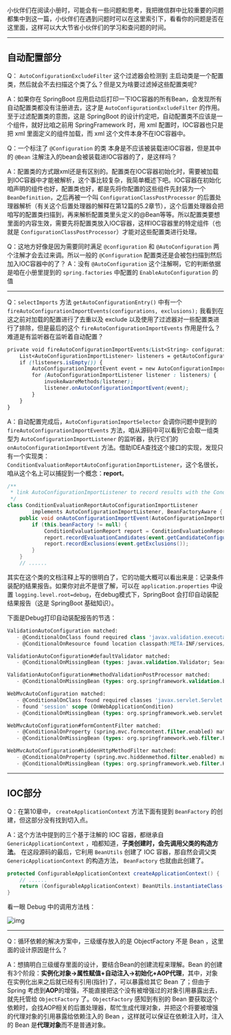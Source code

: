 小伙伴们在阅读小册时，可能会有一些问题和思考，我把微信群中比较重要的问题都集中到这一篇，小伙伴们在遇到问题时可以在这里索引下，看看你的问题是否在这里面，这样可以大大节省小伙伴们的学习和查问题的时间。

------

## 自动配置部分

Q： `AutoConfigurationExcludeFilter` 这个过滤器会检测到 主启动类是一个配置类，然后就会不去扫描这个类了么？但是又为啥要过滤掉这些配置类呢?

A：如果你在 SpringBoot 应用启动后打印一下IOC容器的所有Bean，会发现所有自动配置类都没有注册进去，这才是 `AutoConfigurationExcludeFilter` 的作用。至于过滤配置类的意图，这是 SpringBoot 的设计约定吧，自动配置类不应该是一个组件，就好比咱之前用 SpringFramework 时，用 xml 配置时，IOC容器也只是把 xml 里面定义的组件加载，而 xml 这个文件本身不在IOC容器中。

Q：一个标注了 `@Configuration` 的类 本身是不应该被装载进IOC容器，但是其中的 `@Bean` 注解注入的bean会被装载进IOC容器的了，是这样吗？

A：配置类的方式跟xml还是有区别的。配置类在IOC容器初始化时，需要被加载到IOC容器中才能被解析，这个事比较复杂，我简单概述下吧。IOC容器在初始化咱声明的组件也好，配置类也好，都是先将你配置的这些组件先封装为一个 `BeanDefinition`，之后再被一个叫 `ConfigurationClassPostProcessor` 的后置处理器解析（有关这个后置处理器的解释在第12篇的5.2章节），这个后置处理器会把咱写的配置类扫描到，再来解析配置类里头定义的@Bean等等。所以配置类要想里面的内容生效，需要先将配置类放入IOC容器，这样IOC容器里的特定组件（也就是 `ConfigurationClassPostProcessor`）才能对这些配置类进行处理。

Q：这地方好像是因为需要同时满足 `@configuration` 和 `@AutoConfiguration` 两个注解才会去过来调。所以一般的 `@Configuration` 配置类还是会被包扫描到然后加入IOC容器中的了？ A：没有 `@AutoConfiguration` 这个注解啊，它的判断依据是咱在小册里提到的 `spring.factories` 中配置的 `EnableAutoConfiguration` 的值

------

Q：`selectImports` 方法 `getAutoConfigurationEntry()` 中有一个 `fireAutoConfigurationImportEvents(configurations, exclusions);` 我看到在这之前对加载的配置进行了去重以及 exclude 以及使用了过滤器对一些配置类进行了排除，但是最后的这个 `fireAutoConfigurationImportEvents` 作用是什么？难道是有监听器在监听着自动配置？

```scss
private void fireAutoConfigurationImportEvents(List<String> configurations, Set<String> exclusions) {
    List<AutoConfigurationImportListener> listeners = getAutoConfigurationImportListeners();
    if (!listeners.isEmpty()) {
        AutoConfigurationImportEvent event = new AutoConfigurationImportEvent(this, configurations, exclusions);
        for (AutoConfigurationImportListener listener : listeners) {
            invokeAwareMethods(listener);
            listener.onAutoConfigurationImportEvent(event);
        }
    }
}
```

A：自动配置完成后，`AutoConfigurationImportSelector` 会调你问题中提到的 `fireAutoConfigurationImportEvents` 方法，咱从源码中可以看到它会取一组类型为 `AutoConfigurationImportListener` 的监听器，执行它们的 `onAutoConfigurationImportEvent` 方法。借助IDEA查找这个接口的实现，发现只有一个实现类： `ConditionEvaluationReportAutoConfigurationImportListener`，这个名很长，咱从这个名上可以捕捉到一个概念：**report**。

```csharp
/**
 * link AutoConfigurationImportListener to record results with the ConditionEvaluationReport.
 */
class ConditionEvaluationReportAutoConfigurationImportListener
		implements AutoConfigurationImportListener, BeanFactoryAware {
	public void onAutoConfigurationImportEvent(AutoConfigurationImportEvent event) {
		if (this.beanFactory != null) {
			ConditionEvaluationReport report = ConditionEvaluationReport.get(this.beanFactory);
			report.recordEvaluationCandidates(event.getCandidateConfigurations());
			report.recordExclusions(event.getExclusions());
		}
	}
    // ......
```

其实在这个类的文档注释上写的很明白了，它的功能大概可以看出来是：记录条件装配的结果报告。如果你对此不是很了解，可以在 `application.properties` 中设置 `logging.level.root=debug`，在debug模式下，SpringBoot 会打印自动装配结果报告（这是 SpringBoot 基础知识）。

下面是Debug打印自动装配报告的节选：

```sql
ValidationAutoConfiguration matched:
   - @ConditionalOnClass found required class 'javax.validation.executable.ExecutableValidator' (OnClassCondition)
   - @ConditionalOnResource found location classpath:META-INF/services/javax.validation.spi.ValidationProvider (OnResourceCondition)

ValidationAutoConfiguration#defaultValidator matched:
   - @ConditionalOnMissingBean (types: javax.validation.Validator; SearchStrategy: all) did not find any beans (OnBeanCondition)

ValidationAutoConfiguration#methodValidationPostProcessor matched:
   - @ConditionalOnMissingBean (types: org.springframework.validation.beanvalidation.MethodValidationPostProcessor; SearchStrategy: all) did not find any beans (OnBeanCondition)

WebMvcAutoConfiguration matched:
   - @ConditionalOnClass found required classes 'javax.servlet.Servlet', 'org.springframework.web.servlet.DispatcherServlet', 'org.springframework.web.servlet.config.annotation.WebMvcConfigurer' (OnClassCondition)
   - found 'session' scope (OnWebApplicationCondition)
   - @ConditionalOnMissingBean (types: org.springframework.web.servlet.config.annotation.WebMvcConfigurationSupport; SearchStrategy: all) did not find any beans (OnBeanCondition)

WebMvcAutoConfiguration#formContentFilter matched:
   - @ConditionalOnProperty (spring.mvc.formcontent.filter.enabled) matched (OnPropertyCondition)
   - @ConditionalOnMissingBean (types: org.springframework.web.filter.FormContentFilter; SearchStrategy: all) did not find any beans (OnBeanCondition)

WebMvcAutoConfiguration#hiddenHttpMethodFilter matched:
   - @ConditionalOnProperty (spring.mvc.hiddenmethod.filter.enabled) matched (OnPropertyCondition)
   - @ConditionalOnMissingBean (types: org.springframework.web.filter.HiddenHttpMethodFilter; SearchStrategy: all) did not find any beans (OnBeanCondition)
```

------

## IOC部分

Q：在第10章中， `createApplicationContext` 方法下面有提到 `BeanFactory` 的创建，但这部分没有找到切入点。

A：这个方法中提到的三个基于注解的 IOC 容器，都继承自 `GenericApplicationContext` ，咱都知道，**子类创建时，会先调用父类的构造方法**。 在这段源码的最后，它利用 `BeanUtils` 创建了 IOC 容器，那自然会调父类 `GenericApplicationContext` 的构造方法， `BeanFactory` 也就由此创建了。

```csharp
protected ConfigurableApplicationContext createApplicationContext() {
    // ......
    return (ConfigurableApplicationContext) BeanUtils.instantiateClass(contextClass);
}
```

看一眼 Debug 中的调用方法栈：



![img](https://typora-imagehost-1308499275.cos.ap-shanghai.myqcloud.com/2022-12/16eaa51993892da7~tplv-t2oaga2asx-zoom-in-crop-mark:3024:0:0:0.awebp)



------

Q：循环依赖的解决方案中，三级缓存放入的是 ObjectFactory 不是 Bean ，这里面的设计原因是什么？

A：想搞明白三级缓存里面的设计，要结合Bean的创建流程来理解。Bean 的创建有3个阶段：**实例化对象->属性赋值+自动注入->初始化+AOP代理**，其中，对象在实例化出来之后就已经有引用(指针)了，可以暴露给其它 Bean 了；但由于 Spring 考虑到**AOP**的增强，不能直接把这个没有被增强过的对象引用暴露出去，就先托管给 `ObjectFactory` 了。`ObjectFactory` 感知到有别的 Bean 要获取这个依赖时，会找AOP相关的后置处理器，帮忙生成代理对象，并把这个将要被增强的代理对象的引用暴露给依赖注入的 Bean ，这样就可以保证在依赖注入时，注入的 Bean 是**代理对象**而不是普通对象。